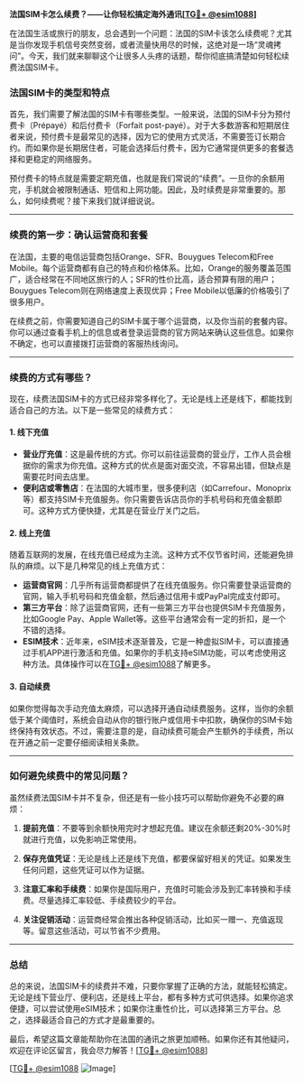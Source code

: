 **法国SIM卡怎么续费？——让你轻松搞定海外通讯[[TG💪+ @esim1088](https://t.me/s/esim1088)]**

在法国生活或旅行的朋友，总会遇到一个问题：法国的SIM卡该怎么续费呢？尤其是当你发现手机信号突然变弱，或者流量快用尽的时候，这绝对是一场“灵魂拷问”。今天，我们就来聊聊这个让很多人头疼的话题，帮你彻底搞清楚如何轻松续费法国SIM卡。

### 法国SIM卡的类型和特点

首先，我们需要了解法国的SIM卡有哪些类型。一般来说，法国的SIM卡分为预付费卡（Prépayé）和后付费卡（Forfait post-payé）。对于大多数游客和短期居住者来说，预付费卡是最常见的选择，因为它的使用方式灵活，不需要签订长期合约。而如果你是长期居住者，可能会选择后付费卡，因为它通常提供更多的套餐选择和更稳定的网络服务。

预付费卡的特点就是需要定期充值，也就是我们常说的“续费”。一旦你的余额用完，手机就会被限制通话、短信和上网功能。因此，及时续费是非常重要的。那么，如何续费呢？接下来我们就详细说说。

---

### 续费的第一步：确认运营商和套餐

在法国，主要的电信运营商包括Orange、SFR、Bouygues Telecom和Free Mobile。每个运营商都有自己的特点和价格体系。比如，Orange的服务覆盖范围广，适合经常在不同地区旅行的人；SFR的性价比高，适合预算有限的用户；Bouygues Telecom则在网络速度上表现优异；Free Mobile以低廉的价格吸引了很多用户。

在续费之前，你需要知道自己的SIM卡属于哪个运营商，以及你当前的套餐内容。你可以通过查看手机上的信息或者登录运营商的官方网站来确认这些信息。如果你不确定，也可以直接拨打运营商的客服热线询问。

---

### 续费的方式有哪些？

现在，续费法国SIM卡的方式已经非常多样化了。无论是线上还是线下，都能找到适合自己的方法。以下是一些常见的续费方式：

#### 1. **线下充值**
   - **营业厅充值**：这是最传统的方式。你可以前往运营商的营业厅，工作人员会根据你的需求为你充值。这种方式的优点是面对面交流，不容易出错，但缺点是需要花时间去店里。
   - **便利店或零售店**：在法国的大城市里，很多便利店（如Carrefour、Monoprix等）都支持SIM卡充值服务。你只需要告诉店员你的手机号码和充值金额即可。这种方式方便快捷，尤其是在营业厅关门之后。

#### 2. **线上充值**
   随着互联网的发展，在线充值已经成为主流。这种方式不仅节省时间，还能避免排队的麻烦。以下是几种常见的线上充值方式：
   - **运营商官网**：几乎所有运营商都提供了在线充值服务。你只需要登录运营商的官网，输入手机号码和充值金额，然后通过信用卡或PayPal完成支付即可。
   - **第三方平台**：除了运营商官网，还有一些第三方平台也提供SIM卡充值服务，比如Google Pay、Apple Wallet等。这些平台通常会有一定的折扣，是一个不错的选择。
   - **ESIM技术**：近年来，eSIM技术逐渐普及，它是一种虚拟SIM卡，可以直接通过手机APP进行激活和充值。如果你的手机支持eSIM功能，可以考虑使用这种方法。具体操作可以在[TG💪+ @esim1088](https://t.me/s/esim1088)了解更多。

#### 3. **自动续费**
   如果你觉得每次手动充值太麻烦，可以选择开通自动续费服务。这样，当你的余额低于某个阈值时，系统会自动从你的银行账户或信用卡中扣款，确保你的SIM卡始终保持有效状态。不过，需要注意的是，自动续费可能会产生额外的手续费，所以在开通之前一定要仔细阅读相关条款。

---

### 如何避免续费中的常见问题？

虽然续费法国SIM卡并不复杂，但还是有一些小技巧可以帮助你避免不必要的麻烦：

1. **提前充值**：不要等到余额快用完时才想起充值。建议在余额还剩20%-30%时就进行充值，以免影响正常使用。
   
2. **保存充值凭证**：无论是线上还是线下充值，都要保留好相关的凭证。如果发生任何问题，这些凭证可以作为证据。

3. **注意汇率和手续费**：如果你是国际用户，充值时可能会涉及到汇率转换和手续费。尽量选择汇率较低、手续费较少的平台。

4. **关注促销活动**：运营商经常会推出各种促销活动，比如买一赠一、充值返现等。留意这些活动，可以节省不少费用。

---

### 总结

总的来说，法国SIM卡的续费并不难，只要你掌握了正确的方法，就能轻松搞定。无论是线下营业厅、便利店，还是线上平台，都有多种方式可供选择。如果你追求便捷，可以尝试使用eSIM技术；如果你注重性价比，可以选择第三方平台。总之，选择最适合自己的方式才是最重要的。

最后，希望这篇文章能帮助你在法国的通讯之旅更加顺畅。如果你还有其他疑问，欢迎在评论区留言，我会尽力解答！[[TG💪+ @esim1088](https://t.me/s/esim1088)] 

[[TG💪+ @esim1088](https://t.me/s/esim1088) ![Image](https://i.postimg.cc/4NQfJmqS/Snipaste-2025-05-13-00-14-12.png)]
